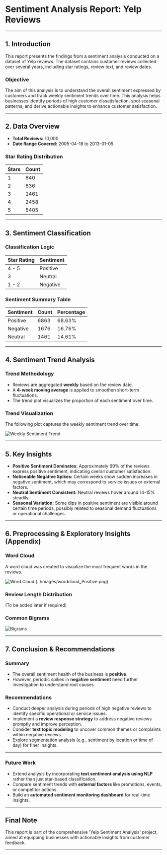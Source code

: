 # Sentiment Analysis Report: Yelp Reviews

---

## 1. Introduction

This report presents the findings from a sentiment analysis conducted on a dataset of Yelp reviews. The dataset contains customer reviews collected over several years, including star ratings, review text, and review dates.

### Objective

The aim of this analysis is to understand the overall sentiment expressed by customers and track weekly sentiment trends over time. This analysis helps businesses identify periods of high customer dissatisfaction, spot seasonal patterns, and derive actionable insights to enhance customer satisfaction.

---

## 2. Data Overview

- **Total Reviews:** 10,000
- **Date Range Covered:** 2005-04-18 to 2013-01-05

### Star Rating Distribution

| Stars | Count |
|---|---|
| 1 | 840 |
| 2 | 836 |
| 3 | 1461 |
| 4 | 2458 |
| 5 | 5405 |

---

## 3. Sentiment Classification

### Classification Logic

| Star Rating | Sentiment |
|---|---|
| 4 - 5 | Positive |
| 3 | Neutral |
| 1 - 2 | Negative |

### Sentiment Summary Table

| Sentiment | Count | Percentage |
|---|---|---|
| Positive | 6863 | 68.63% |
| Negative | 1676 | 16.76% |
| Neutral | 1461 | 14.61% |

---

## 4. Sentiment Trend Analysis

### Trend Methodology

- Reviews are aggregated **weekly** based on the review date.
- A **4-week moving average** is applied to smoothen short-term fluctuations.
- The trend plot visualizes the proportion of each sentiment over time.

### Trend Visualization

The following plot captures the weekly sentiment trend over time:

![Weekly Sentiment Trend](../images/weekly_sentiment_trend.png)

---

## 5. Key Insights

- **Positive Sentiment Dominates:** Approximately 69% of the reviews express positive sentiment, indicating overall customer satisfaction.
- **Noticeable Negative Spikes:** Certain weeks show sudden increases in negative sentiment, which may correspond to service issues or external factors.
- **Neutral Sentiment Consistent:** Neutral reviews hover around 14-15% steadily.
- **Seasonal Variation:** Some dips in positive sentiment are visible around certain time periods, possibly related to seasonal demand fluctuations or operational challenges.

---

## 6. Preprocessing & Exploratory Insights (Appendix)

### Word Cloud

A word cloud was created to visualize the most frequent words in the reviews.

![Word Cloud](../images/wordcloud_Negative.png)
             (../images/wordcloud_Positive.png)

### Review Length Distribution

(To be added later if required)

### Common Bigrams

![Bigrams](../images/common_bigrams.png)

---

## 7. Conclusion & Recommendations

### Summary

- The overall sentiment health of the business is **positive**.
- However, periodic spikes in **negative sentiment** need further investigation to understand root causes.

### Recommendations

- Conduct deeper analysis during periods of high negative reviews to identify specific operational or service issues.
- Implement a **review response strategy** to address negative reviews promptly and improve perception.
- Consider **text topic modeling** to uncover common themes or complaints within negative reviews.
- Explore segmentation analysis (e.g., sentiment by location or time of day) for finer insights.

---

### Future Work

- Extend analysis by incorporating **text sentiment analysis using NLP** rather than just star-based classification.
- Compare sentiment trends with **external factors** like promotions, events, or competitor actions.
- Build an **automated sentiment monitoring dashboard** for real-time insights.

---

## Final Note

This report is part of the comprehensive 'Yelp Sentiment Analysis' project, aimed at equipping businesses with actionable insights from customer feedback.

---


